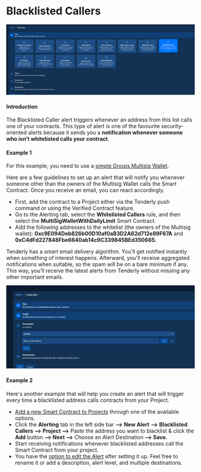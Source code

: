 # Blacklisted Callers

![](<../../.gitbook/assets/Creating an Alert - Blacklisted Callers 1.png>)

#### Introduction

The Blacklisted Caller alert triggers whenever an address from this list calls one of your contracts. This type of alert is one of the favourite security-oriented alerts because it sends you a **notification whenever someone who isn’t whitelisted calls your contract**.

#### Example 1

For this example, you need to use a [simple Gnosis Multisig Wallet](https://dashboard.tenderly.co/contract/kovan/0xbcf55f198e2a5ff4c632610183b1a5290c193e4a?utm\_source=medium\&utm\_campaign=alerting\_release\&utm\_medium=post\&utm\_content=public\_contract\_listing).

Here are a few guidelines to set up an alert that will notify you whenever someone other than the owners of the Multisig Wallet calls the Smart Contract. Once you receive an email, you can react accordingly.

* First, add the contract to a Project either via the Tenderly push command or using the Verified Contract feature.
* Go to the Alerting tab, select the **Whitelisted Callers** rule, and then select the **MultiSigWalletWithDailyLimit** Smart Contract.
* Add the following addresses to the whitelist (the owners of the Multisig wallet): **0xc9E094Deb826b00D10af0aB3D2A62d712e89F67A** and **0xC4dFd227848Fbe6640ab14c9C339845BEd350665.**

Tenderly has a smart email delivery algorithm. You'll get notified instantly when something of interest happens. Afterward, you'll receive aggregated notifications when suitable, so the spam will be on a bare minimum if any. This way, you’ll receive the latest alerts from Tenderly without missing any other important emails.&#x20;

![](<../../.gitbook/assets/Creating an Alert - Blacklisted Callers 2.png>)

#### Example 2

Here's another example that will help you create an alert that will trigger every time a blacklisted address calls contracts from your Project.

* [Add a new Smart Contract to Projects](https://docs.tenderly.co/monitoring/smart-contracts) through one of the available options.
* Click the **Alerting** tab in the left side bar **—>** **New Alert** **—>** **Blacklisted Callers —> Project —>** Paste the address you want to blacklist & click the **Add** button **—> Next —>** Choose an Alert Destination **—> Save.**
* Start receiving notifications whenever blacklisted addresses call the Smart Contract from your project.
* You have the [option to edit the Alert](https://docs.tenderly.co/alerts/creating-an-alert/editing-an-alert) after setting it up. Feel free to rename it or add a description, alert level, and multiple destinations.
